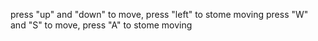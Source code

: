 press "up" and "down" to move, press "left" to stome moving
press "W" and "S" to move, press "A" to stome moving
